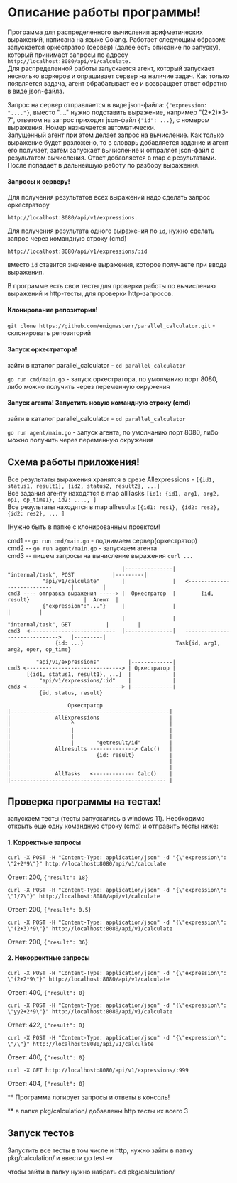 # Описание работы программы!

Программа для распределенного вычисления арифметических выражений, написана на языке Golang. Работает следующим образом: 
запускается оркестратор (сервер) (далее есть описание по запуску), который принимает запросы по адресу ```http://localhost:8080/api/v1/calculate.```  
Для распределенной работы запускается агент, который запускает несколько воркеров и опрашивает сервер на наличие задач. Как только появляется задача, агент обрабатывает ее и возвращает ответ обратно в виде json-файла.  


Запрос на сервер отправляется в виде json-файла: ```{"expression: "...."}```, вместо "...." нужно подставить выражение, например "(2+2)*3-7", ответом на запрос приходит json-файл ```{"id": ...}```, с номером выражения. Номер назначается автоматически.  
Запущенный агент при этом делает запрос на вычисление. Как только выражение будет разложено, то в словарь добавляется задание и агент его получает, затем запускает вычисление и отпраляет json-файл с результатом вычисления. Ответ добавляется в map с результатами. После попадает
в дальнейшую работу по разбору выражения.  


#### Запросы к серверу!

Для получения результатов всех выражений надо сделать запрос оркестратору 
```
http://localhost:8080/api/v1/expressions.
```  
Для получения результата одного выражения по ```id```, нужно сделать запрос через командную строку (cmd) 
```
http://localhost:8080/api/v1/expressions/:id
```
вместо ```id``` ставится значение выражения, которое получаете при вводе выражения.  


В программе есть свои тесты для проверки работы по вычислению выражений и http-тесты, для проверки http-запросов.

#### Клонирование репозитория!

```git clone https://github.com/enigmasterr/parallel_calculator.git``` - склонировать репозиторий

#### Запуск оркестратора!

зайти в каталог parallel_calculator - ```cd parallel_calculator```

```go run cmd/main.go``` - запуск оркестратора, по умолчанию порт 8080, либо можно получить через переменную окружения

#### Запуск агента! Запустить новую командную строку (cmd)

зайти в каталог parallel_calculator - ```cd parallel_calculator```

```go run agent/main.go``` - запуск агента, по умолчанию порт 8080, либо можно получить через переменную окружения


## Схема работы приложения!

Все результаты выражения хранятся в срезе Allexpressions - ```[{id1, status1, result1}, {id2, status2, result2}, ...]```  
Все задания агенту находятся в map allTasks ```[id1: {id1, arg1, arg2, op1, op_time1}, id2: ...., ]```  
Все результаты находятся в map allresults ```[{id1: res1}, {id2: res2}, {id2: res2}, ... ]```  


!Нужно быть в папке с клонированным проектом!

cmd1 -- ```go run cmd/main.go```   - поднимаем сервер(оркестратор)  
cmd2 -- ```go run agent/main.go``` - запускаем агента  
cmd3 -- пишем запросы на вычисление выражения ```curl ...```  



```                                    |---------------|    "internal/task", POST            |---------|```  
```           "api/v1/calculate"       |               |   <---------------------------      |         |```  
```cmd3 ---- отправка выражения -----> |  Оркестратор  |        {id, result}                 |  Агент  |```  
```           {"expression":"..."}     |               |                                     |         |```  
```                                    |               |      "internal/task", GET           |         |```  
```cmd3  <---------------------------  |---------------|   ------------------------------>   |---------|```  
```                {id: ...}                             Task{id, arg1, arg2, oper, op_time}            ```  



```         "api/v1/expressions"         |-------------|```  
```cmd3 <------------------------------> | Оркестратор |```  
```      [{id1, status1, result1}, ...]  |             |```  
```          "api/v1/expressions/:id"    |             |```  
```cmd3 <------------------------------> |-------------|```  
```           {id, status, result}                      ```  


```                    Оркестратор                     ```  
```|--------------------------------------------------|```  
```|              AllExpressions                      |```  
```|                   ^                              |```  
```|                   |                              |```  
```|                   |                              |```  
```|                   |       "getresult/id"         |```  
```|              Allresults --------------> Calc()   |```  
```|                           {id: result}           |```  
```|                                                  |```  
```|                                                  |```  
```|              AllTasks   <------------- Calc()    |```  
```|------------------------------------------------- |```  
 

## Проверка программы на тестах!

запускаем тесты (тесты запускались в windows 11). Необходимо открыть еще одну командную строку (cmd) и отправить тесты ниже:

#### 1. Корректные запросы 
```
curl -X POST -H "Content-Type: application/json" -d "{\"expression\": \"2+2*9\"}" http://localhost:8080/api/v1/calculate
```
Ответ: 200, ```{"result": 18}```

```  
curl -X POST -H "Content-Type: application/json" -d "{\"expression\": \"1/2\"}" http://localhost:8080/api/v1/calculate  
```  
Ответ: 200, ```{"result": 0.5}```  

```  
curl -X POST -H "Content-Type: application/json" -d "{\"expression\": \"(2+3)*9\"}" http://localhost:8080/api/v1/calculate  
```  
Ответ: 200, ```{"result": 36}```  


#### 2. Некорректные запросы
```
curl -X POST -H "Content-Type: application/json" -d "{\"expression\": \"(2+2*9\"}" http://localhost:8080/api/v1/calculate
```

Ответ: 400, ```{"result": 0}```

```
curl -X POST -H "Content-Type: application/json" -d "{\"expression\": \"yy2+2*9\"}" http://localhost:8080/api/v1/calculate
```

Ответ: 422, ```{"result": 0}```

```
curl -X POST -H "Content-Type: application/json" -d "{\"expression\": \"/\"}" http://localhost:8080/api/v1/calculate
```
Ответ: 400, ```{"result": 0}```
```
curl -X GET http://localhost:8080/api/v1/expressions/:999
```
Ответ: 404, ```{"result": 0}```

** Программа логирует запросы и ответы в консоль!

** в папке pkg/calculation/ добавлены http тесты их всего 3

## Запуск тестов

Запустить все тесты в том числе и http, нужно зайти в папку pkg/calculation/ и ввести go test -v

чтобы зайти в папку нужно набрать cd pkg/calculation/
